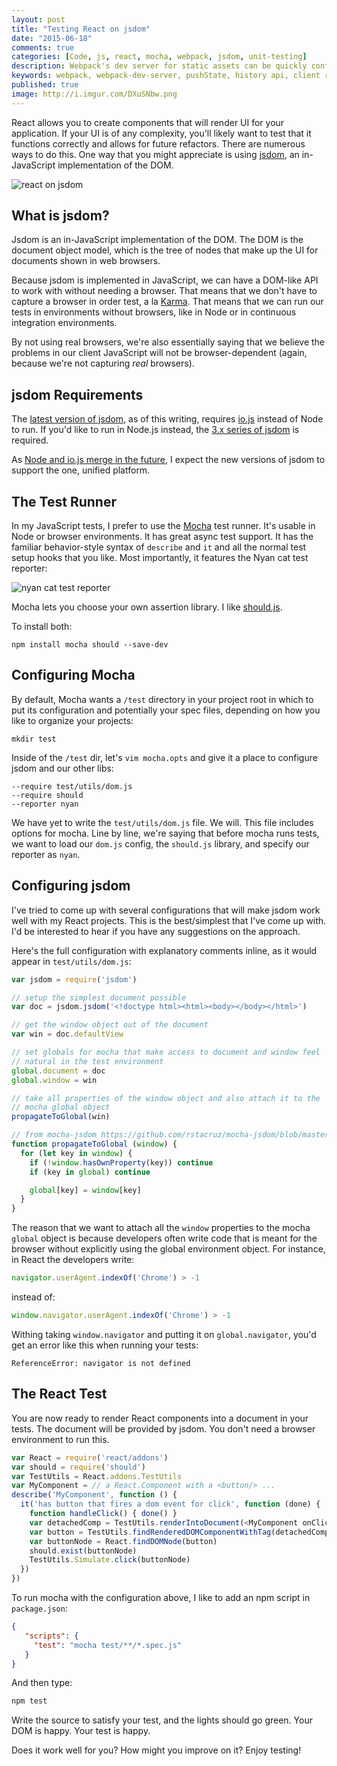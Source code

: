 ```yaml
---
layout: post
title: "Testing React on jsdom"
date: "2015-06-18"
comments: true
categories: [Code, js, react, mocha, webpack, jsdom, unit-testing]
description: Webpack's dev server for static assets can be quickly configured to handle JavaScript history api pushState.
keywords: webpack, webpack-dev-server, pushState, history api, client router
published: true
image: http://i.imgur.com/DXuSNbw.png
---
```


React allows you to create components that will render UI for your application.  If your UI is of any complexity, you'll likely want to test that it functions correctly and allows for future refactors.  There are numerous ways to do this.  One way that you might appreciate is using [jsdom](https://github.com/tmpvar/jsdom), an in-JavaScript implementation of the DOM.

![react on jsdom](http://i.imgur.com/DXuSNbw.png)

<!--more-->

## What is jsdom?

Jsdom is an in-JavaScript implementation of the DOM.  The DOM is the document object model, which is the tree of nodes that make up the UI for documents shown in web browsers.  

Because jsdom is implemented in JavaScript, we can have a DOM-like API to work with without needing a browser.  That means that we don't have to capture a browser in order test, a la [Karma](http://karma-runner.github.io/).  That means that we can run our tests in environments without browsers, like in Node or in continuous integration environments.  

By not using real browsers, we're also essentially saying that we believe the problems in our client JavaScript will not be browser-dependent (again, because we're not capturing *real* browsers).

## jsdom Requirements

The [latest version of jsdom](https://github.com/tmpvar/jsdom), as of this writing, requires [io.js](https://iojs.org/en/index.html) instead of Node to run.  If you'd like to run in Node.js instead, the [3.x series of jsdom](https://github.com/tmpvar/jsdom/tree/3.x) is required.

As [Node and io.js merge in the future](http://thenextweb.com/dd/2015/06/16/node-js-and-io-js-are-settling-their-differences-merging-back-together/), I expect the new versions of jsdom to support the one, unified platform.

## The Test Runner

In my JavaScript tests, I prefer to use the [Mocha](http://mochajs.org/) test runner.  It's usable in Node or browser environments.  It has great async test support.  It has the familiar behavior-style syntax of `describe` and `it` and all the normal test setup hooks that you like.  Most importantly, it features the Nyan cat test reporter:

![nyan cat test reporter](http://mochajs.org/images/reporter-nyan.png)

Mocha lets you choose your own assertion library.  I like [should.js](http://shouldjs.github.io/).

To install both:

```
npm install mocha should --save-dev
```

## Configuring Mocha

By default, Mocha wants a `/test` directory in your project root in which to put its configuration and potentially your spec files, depending on how you like to organize your projects:

```
mkdir test
```

Inside of the `/test` dir, let's `vim mocha.opts` and give it a place to configure jsdom and our other libs:

```text mocha.opts
--require test/utils/dom.js
--require should
--reporter nyan
```

We have yet to write the `test/utils/dom.js` file.  We will.  This file includes options for mocha.  Line by line, we're saying that before mocha runs tests, we want to load our `dom.js` config, the `should.js` library, and specify our reporter as `nyan`.

## Configuring jsdom

I've tried to come up with several configurations that will make jsdom work well with my React projects.  This is the best/simplest that I've come up with.  I'd be interested to hear if you have any suggestions on the approach.

Here's the full configuration with explanatory comments inline, as it would appear in `test/utils/dom.js`:

```js dom.js
var jsdom = require('jsdom')

// setup the simplest document possible
var doc = jsdom.jsdom('<!doctype html><html><body></body></html>')

// get the window object out of the document
var win = doc.defaultView

// set globals for mocha that make access to document and window feel 
// natural in the test environment
global.document = doc
global.window = win

// take all properties of the window object and also attach it to the 
// mocha global object
propagateToGlobal(win)

// from mocha-jsdom https://github.com/rstacruz/mocha-jsdom/blob/master/index.js#L80
function propagateToGlobal (window) {
  for (let key in window) {
    if (!window.hasOwnProperty(key)) continue
    if (key in global) continue

    global[key] = window[key]
  }
}
```

The reason that we want to attach all the `window` properties to the mocha `global` object is because developers often write code that is meant for the browser without explicitly using the global environment object.  For instance, in React the developers write:

```js
navigator.userAgent.indexOf('Chrome') > -1
```

instead of:

```js
window.navigator.userAgent.indexOf('Chrome') > -1
```

Withing taking `window.navigator` and putting it on `global.navigator`, you'd get an error like this when running your tests:

```
ReferenceError: navigator is not defined
```

## The React Test 

You are now ready to render React components into a document in your tests.  The document will be provided by jsdom.  You don't need a browser environment to run this.  

```js mycomponent.spec.js
var React = require('react/addons')
var should = require('should')
var TestUtils = React.addons.TestUtils
var MyComponent = // a React.Component with a <button/> ...
describe('MyComponent', function () {
  it('has button that fires a dom event for click', function (done) {
    function handleClick() { done() }
    var detachedComp = TestUtils.renderIntoDocument(<MyComponent onClick={handleClick}/>)
    var button = TestUtils.findRenderedDOMComponentWithTag(detachedComp, 'button')
    var buttonNode = React.findDOMNode(button)
    should.exist(buttonNode)
    TestUtils.Simulate.click(buttonNode)
  })
})
```

To run mocha with the configuration above, I like to add an npm script in `package.json`:
 
```json package.json
{
   "scripts": {
     "test": "mocha test/**/*.spec.js"
   }
}
```

And then type:

```bash
npm test
```

Write the source to satisfy your test, and the lights should go green.  Your DOM is happy.  Your test is happy.

Does it work well for you?  How might you improve on it?  Enjoy testing!



